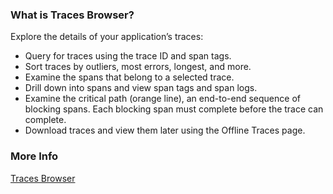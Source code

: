 ### What is Traces Browser? 

Explore the details of your application’s traces: 

* Query for traces using the trace ID and span tags. 
* Sort traces by outliers, most errors, longest, and more. 
* Examine the spans that belong to a selected trace. 
* Drill down into spans and view span tags and span logs. 
* Examine the critical path (orange line), an end-to-end sequence of blocking spans. Each blocking span must complete before the trace can complete. 
* Download traces and view them later using the Offline Traces page. 

### More Info 

[Traces Browser ](https://docs.wavefront.com/tracing_ui_overview.html#traces-browser)
